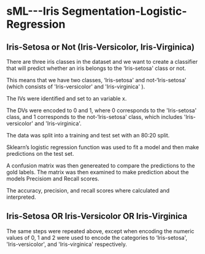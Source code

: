 # sML---Iris Segmentation-Logistic-Regression

## Iris-Setosa or Not (Iris-Versicolor, Iris-Virginica)
There are three iris classes in the dataset and we want to create a classifier that will predict whether an iris belongs to the ‘Iris-setosa' class or not. 

This means that we have two classes, ‘Iris-setosa' and not-‘Iris-setosa' (which consists of 'Iris-versicolor' and 'Iris-virginica' ).

The IVs were identified and set to an variable x.

The DVs were encoded to 0 and 1, where 0 corresponds to the 'Iris-setosa' class, and 1 corresponds to the
not-‘Iris-setosa' class, which includes 'Iris-versicolor' and 'Iris-virginica'.

The data was split into a training and test set with an 80:20 split.

Sklearn’s logistic regression function was used to fit a model and then make predictions on the test set.

A confusion matrix was then genereated to compare the predictions to the gold labels. The matrix was then examined to make prediction about the models Precisiom and Recall scores.

The accuracy, precision, and recall scores where calculated and interpreted.

## Iris-Setosa OR Iris-Versicolor OR Iris-Virginica

The same steps were repeated above, except when encoding the numeric values of 0, 1 and 2 were used to encode the categories to ‘Iris-setosa', 'Iris-versicolor', and 'Iris-virginica' respectively.
